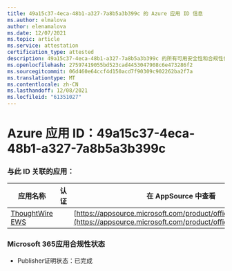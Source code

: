 ```yaml
---
title: 49a15c37-4eca-48b1-a327-7a8b5a3b399c 的 Azure 应用 ID 信息
ms.author: elmalova
author: elenamalova
ms.date: 12/07/2021
ms.topic: article
ms.service: attestation
certification_type: attested
description: 49a15c37-4eca-48b1-a327-7a8b5a3b399c 的所有可用安全性和合规性信息。
ms.openlocfilehash: 27597419055bd523cad4453047908c6e473286f2
ms.sourcegitcommit: 06d460e64ccf4d150acd7f90309c902262ba2f7a
ms.translationtype: MT
ms.contentlocale: zh-CN
ms.lasthandoff: 12/08/2021
ms.locfileid: "61351027"
---
```

# <a name="azure-app-id-49a15c37-4eca-48b1-a327-7a8b5a3b399c"></a>Azure 应用 ID：49a15c37-4eca-48b1-a327-7a8b5a3b399c


### <a name="apps-associated-with-this-id"></a>与此 ID 关联的应用：
| **应用名称** | **认证** | **在 AppSource 中查看** |
|--------------|---------------|-----------------------|
| [ThoughtWire EWS](https://docs.microsoft.com/microsoft-365-app-certification/forward/WA200003239) |  | [https://appsource.microsoft.com/product/office/WA200003239](https://appsource.microsoft.com/product/office/WA200003239) |

### <a name="microsoft-365-app-compliance-status"></a>Microsoft 365应用合规性状态
- Publisher证明状态：已完成
